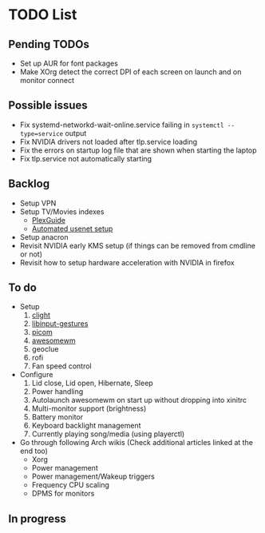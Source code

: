# TODO List

## Pending TODOs

- Set up AUR for font packages
- Make XOrg detect the correct DPI of each screen on launch and on monitor connect

## Possible issues

- Fix systemd-networkd-wait-online.service failing in `systemctl --type=service`
  output
- Fix NVIDIA drivers not loaded after tlp.service loading
- Fix the errors on startup log file that are shown when starting the laptop
- Fix tlp.service not automatically starting

## Backlog

- Setup VPN
- Setup TV/Movies indexes
  - [PlexGuide](https://github.com/plexguide/PlexGuide.com)
  - [Automated usenet setup](https://blog.decryption.net.au/t/a-fully-automated-usenet-piracy-machine-with-plex-sabnzbd-and-sonarr/130)
- Setup anacron
- Revisit NVIDIA early KMS setup (if things can be removed from cmdline or not)
- Revisit how to setup hardware acceleration with NVIDIA in firefox

## To do

- Setup
  1. [clight](./clight.md)
  2. [libinput-gestures](./libinput-gestures.md)
  3. [picom](./picom.md)
  4. [awesomewm](./awesomewm.md)
  5. geoclue
  6. rofi
  7. Fan speed control
- Configure
  1. Lid close, Lid open, Hibernate, Sleep
  2. Power handling
  3. Autolaunch awesomewm on start up without dropping into xinitrc
  4. Multi-monitor support (brightness)
  5. Battery monitor
  6. Keyboard backlight management
  7. Currently playing song/media (using playerctl)
- Go through following Arch wikis (Check additional articles linked at the end too)
  - Xorg
  - Power management
  - Power management/Wakeup triggers
  - Frequency CPU scaling
  - DPMS for monitors

## In progress
